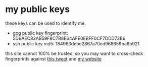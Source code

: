 # my public keys

these keys can be used to identify me.

- gpg public key fingerprint: 5D6AEC83AB59F8C7B8E64AFE0EBFF0CF7DDD73B6
- ssh public key md5: 184963debe2867a70ed968659ba6b921

this site cannot 100% be trusted, so you may want to cross-check fingerprints against [this tweet](https://twitter.com/returnmaia/status/1433056289702174726?s=20) and [my website
](https://maia.codes/pgp)

